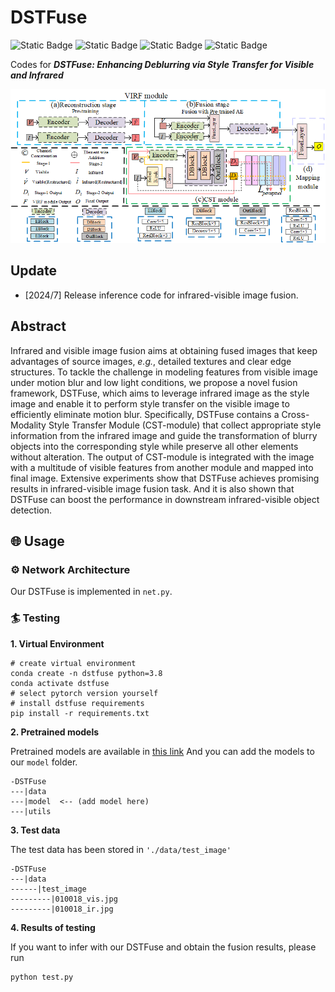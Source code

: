 # DSTFuse

![Static Badge](https://img.shields.io/badge/Pytorch-1.11-blue)
![Static Badge](https://img.shields.io/badge/Python-3.8-blue)
![Static Badge](https://img.shields.io/badge/Computer%20Vision-blue)
![Static Badge](https://img.shields.io/badge/Infrared%20Visible%20Fusion-blue)



Codes for ***DSTFuse: Enhancing Deblurring via Style Transfer for Visible and Infrared***

![Image](network.png)

## Update

- [2024/7] Release inference code for infrared-visible image fusion.

## Abstract

Infrared and visible image fusion aims at obtaining fused images that keep advantages of source images, *e.g.*, detailed textures and clear edge structures. To tackle the challenge in modeling features from visible image under motion blur and low light conditions, we propose a novel fusion framework, DSTFuse, which aims to leverage infrared image as the style image and enable it to perform style transfer on the visible image to efficiently eliminate motion blur. Specifically, DSTFuse contains a Cross-Modality Style Transfer Module (CST-module) that collect appropriate style information from the infrared image and guide the transformation of blurry objects into the corresponding style while preserve all other elements without alteration. The output of CST-module is integrated with the image with a multitude of visible features from another module and mapped into final image. Extensive experiments show that DSTFuse achieves promising results in infrared-visible image fusion task. And it is also shown that DSTFuse can boost the performance in downstream infrared-visible object detection.

## 🌐 Usage

### ⚙ Network Architecture

Our DSTFuse is implemented in ``net.py``.

### 🏄 Testing

**1. Virtual Environment**

```
# create virtual environment
conda create -n dstfuse python=3.8
conda activate dstfuse
# select pytorch version yourself
# install dstfuse requirements
pip install -r requirements.txt
```


**2. Pretrained models**

Pretrained models are available in [this link](https://pan.baidu.com/s/1rBeaiABlTKuQl8imT9NG_w?pwd=14n7)
And you can add the models to our ``model`` folder.
```
-DSTFuse
---|data
---|model  <-- (add model here)  
---|utils   
```

**3. Test data**

The test data has been stored in ```'./data/test_image'```
```
-DSTFuse
---|data
------|test_image
---------|010018_vis.jpg
---------|010018_ir.jpg
```

**4. Results of testing**

If you want to infer with our DSTFuse and obtain the fusion results, please run 
```
python test.py
``` 

